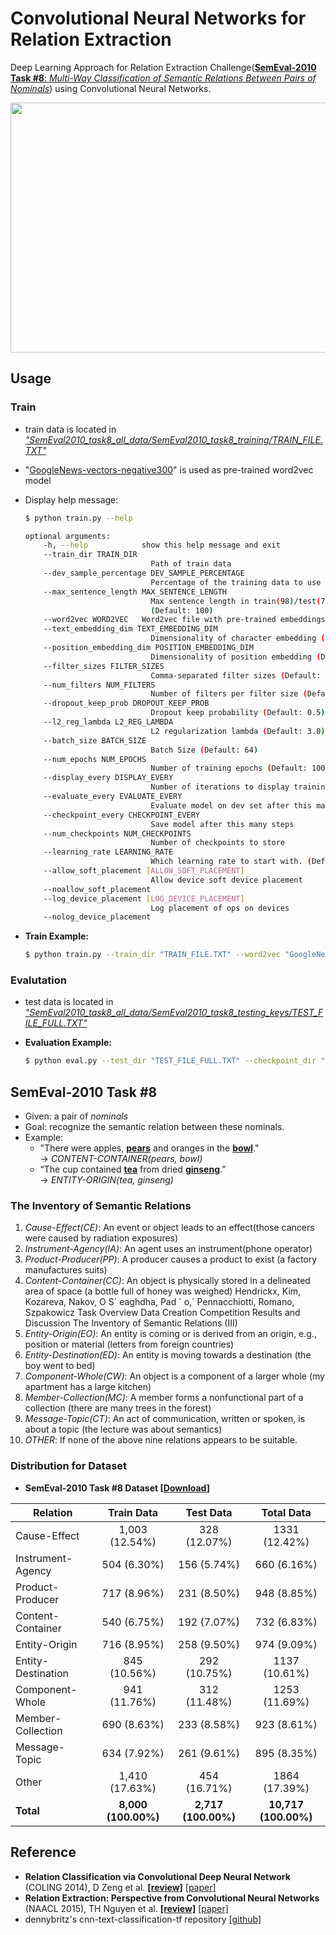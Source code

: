 # Convolutional Neural Networks for Relation Extraction

Deep Learning Approach for Relation Extraction Challenge([**SemEval-2010 Task #8**: *Multi-Way Classification of Semantic Relations Between Pairs of Nominals*](https://docs.google.com/document/d/1QO_CnmvNRnYwNWu1-QCAeR5ToQYkXUqFeAJbdEhsq7w/preview)) using Convolutional Neural Networks.

<p align="center">
	<img width="700" height="400" src="https://user-images.githubusercontent.com/15166794/32838125-475cbdba-ca53-11e7-929c-2e27f1aca180.png">
</p>


## Usage
### Train
* train data is located in *<U>"SemEval2010_task8_all_data/SemEval2010_task8_training/TRAIN_FILE.TXT"*</U>
* "[GoogleNews-vectors-negative300](https://code.google.com/archive/p/word2vec/)" is used as pre-trained word2vec model
* Display help message:
	```bash
	$ python train.py --help
	```

	```bash
	optional arguments:
		-h, --help            show this help message and exit
		--train_dir TRAIN_DIR
								Path of train data
		--dev_sample_percentage DEV_SAMPLE_PERCENTAGE
								Percentage of the training data to use for validation
		--max_sentence_length MAX_SENTENCE_LENGTH
								Max sentence length in train(98)/test(70) data
								(Default: 100)
		--word2vec WORD2VEC   Word2vec file with pre-trained embeddings
		--text_embedding_dim TEXT_EMBEDDING_DIM
								Dimensionality of character embedding (Default: 300)
		--position_embedding_dim POSITION_EMBEDDING_DIM
								Dimensionality of position embedding (Default: 100)
		--filter_sizes FILTER_SIZES
								Comma-separated filter sizes (Default: 2,3,4,5)
		--num_filters NUM_FILTERS
								Number of filters per filter size (Default: 128)
		--dropout_keep_prob DROPOUT_KEEP_PROB
								Dropout keep probability (Default: 0.5)
		--l2_reg_lambda L2_REG_LAMBDA
								L2 regularization lambda (Default: 3.0)
		--batch_size BATCH_SIZE
								Batch Size (Default: 64)
		--num_epochs NUM_EPOCHS
								Number of training epochs (Default: 100)
		--display_every DISPLAY_EVERY
								Number of iterations to display training info.
		--evaluate_every EVALUATE_EVERY
								Evaluate model on dev set after this many steps
		--checkpoint_every CHECKPOINT_EVERY
								Save model after this many steps
		--num_checkpoints NUM_CHECKPOINTS
								Number of checkpoints to store
		--learning_rate LEARNING_RATE
								Which learning rate to start with. (Default: 1e-3)
		--allow_soft_placement [ALLOW_SOFT_PLACEMENT]
								Allow device soft device placement
		--noallow_soft_placement
		--log_device_placement [LOG_DEVICE_PLACEMENT]
								Log placement of ops on devices
		--nolog_device_placement
	```

* **Train Example:**
	```bash
	$ python train.py --train_dir "TRAIN_FILE.TXT" --word2vec "GoogleNews-vectors-negative300.bin"
	```

### Evalutation
* test data is located in <U>*"SemEval2010_task8_all_data/SemEval2010_task8_testing_keys/TEST_FILE_FULL.TXT"*</U>

* **Evaluation Example:**
	```bash
	$ python eval.py --test_dir "TEST_FILE_FULL.TXT" --checkpoint_dir "runs/1523902663/checkpoints"
	```

## SemEval-2010 Task #8
* Given: a pair of *nominals*
* Goal: recognize the semantic relation between these nominals.
* Example:
	* "There were apples, **<U>pears</U>** and oranges in the **<U>bowl</U>**." 
		<br> → *CONTENT-CONTAINER(pears, bowl)*
	* “The cup contained **<U>tea</U>** from dried **<U>ginseng</U>**.” 
		<br> → *ENTITY-ORIGIN(tea, ginseng)*


### The Inventory of Semantic Relations
1. *Cause-Effect(CE)*: An event or object leads to an effect(those cancers were caused by radiation exposures)
2. *Instrument-Agency(IA)*: An agent uses an instrument(phone operator)
3. *Product-Producer(PP)*: A producer causes a product to exist (a factory manufactures suits)
4. *Content-Container(CC)*: An object is physically stored in a delineated area of space (a bottle full of honey was weighed) Hendrickx, Kim, Kozareva, Nakov, O S´ eaghdha, Pad ´ o,´ Pennacchiotti, Romano, Szpakowicz Task Overview Data Creation Competition Results and Discussion The Inventory of Semantic Relations (III)
5. *Entity-Origin(EO)*: An entity is coming or is derived from an origin, e.g., position or material (letters from foreign countries)
6. *Entity-Destination(ED)*: An entity is moving towards a destination (the boy went to bed) 
7. *Component-Whole(CW)*: An object is a component of a larger whole (my apartment has a large kitchen)
8. *Member-Collection(MC)*: A member forms a nonfunctional part of a collection (there are many trees in the forest)
9. *Message-Topic(CT)*: An act of communication, written or spoken, is about a topic (the lecture was about semantics)
10. *OTHER*: If none of the above nine relations appears to be suitable.


### Distribution for Dataset
* **SemEval-2010 Task #8 Dataset [[Download](https://drive.google.com/file/d/0B_jQiLugGTAkMDQ5ZjZiMTUtMzQ1Yy00YWNmLWJlZDYtOWY1ZDMwY2U4YjFk/view?layout=list&ddrp=1&sort=name&num=50#)]**

| Relation           | Train Data          | Test Data           | Total Data           |
|--------------------|:-------------------:|:-------------------:|:--------------------:|
| Cause-Effect       | 1,003 (12.54%)      | 328 (12.07%)        | 1331 (12.42%)        |
| Instrument-Agency  | 504 (6.30%)         | 156 (5.74%)         | 660 (6.16%)          |
| Product-Producer   | 717 (8.96%)         | 231 (8.50%)         | 948 (8.85%)          |
| Content-Container  | 540 (6.75%)         | 192 (7.07%)         | 732 (6.83%)          |
| Entity-Origin      | 716 (8.95%)         | 258 (9.50%)         | 974 (9.09%)          |
| Entity-Destination | 845 (10.56%)        | 292 (10.75%)        | 1137 (10.61%)        |
| Component-Whole    | 941 (11.76%)        | 312 (11.48%)        | 1253 (11.69%)        |
| Member-Collection  | 690 (8.63%)         | 233 (8.58%)         | 923 (8.61%)          |
| Message-Topic      | 634 (7.92%)         | 261 (9.61%)         | 895 (8.35%)          |
| Other              | 1,410 (17.63%)      | 454 (16.71%)        | 1864 (17.39%)        |
| **Total**          | **8,000 (100.00%)** | **2,717 (100.00%)** | **10,717 (100.00%)** |



## Reference
* **Relation Classification via Convolutional Deep Neural Network** (COLING 2014), D Zeng et al. **[[review]](https://github.com/roomylee/paper-review/blob/master/relation_extraction/Relation_Classification_via_Convolutional_Deep_Neural_Network.md)** [[paper]](http://www.aclweb.org/anthology/C14-1220)
* **Relation Extraction: Perspective from Convolutional Neural Networks** (NAACL 2015), TH Nguyen et al. **[[review]](https://github.com/roomylee/paper-review/blob/master/relation_extraction/Relation_Extraction-Perspective_from_Convolutional_Neural_Networks.md)** [[paper]](http://www.cs.nyu.edu/~thien/pubs/vector15.pdf)
* dennybritz's cnn-text-classification-tf repository [[github]](https://github.com/dennybritz/cnn-text-classification-tf)


